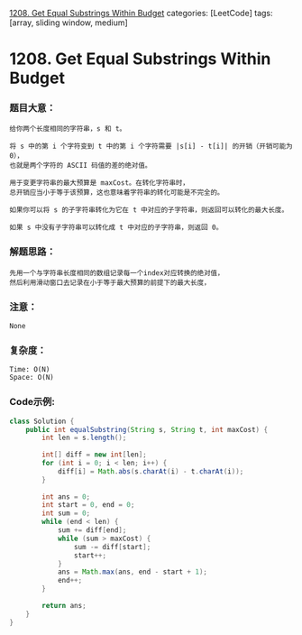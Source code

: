 [1208. Get Equal Substrings Within Budget](https://leetcode.com/problems/get-equal-substrings-within-budget/)
categories: [LeetCode]
tags: [array, sliding window, medium] 
# 1208. Get Equal Substrings Within Budget

### 题目大意：
    给你两个长度相同的字符串，s 和 t。

    将 s 中的第 i 个字符变到 t 中的第 i 个字符需要 |s[i] - t[i]| 的开销（开销可能为 0），
    也就是两个字符的 ASCII 码值的差的绝对值。

    用于变更字符串的最大预算是 maxCost。在转化字符串时，
    总开销应当小于等于该预算，这也意味着字符串的转化可能是不完全的。

    如果你可以将 s 的子字符串转化为它在 t 中对应的子字符串，则返回可以转化的最大长度。

    如果 s 中没有子字符串可以转化成 t 中对应的子字符串，则返回 0。

### 解题思路：
    先用一个与字符串长度相同的数组记录每一个index对应转换的绝对值，
    然后利用滑动窗口去记录在小于等于最大预算的前提下的最大长度，
### 注意：
    None
### 复杂度：
    Time: O(N)
    Space: O(N)
### Code示例:
```Java
class Solution {
    public int equalSubstring(String s, String t, int maxCost) {
        int len = s.length();
        
        int[] diff = new int[len];
        for (int i = 0; i < len; i++) {
            diff[i] = Math.abs(s.charAt(i) - t.charAt(i));
        }
        
        int ans = 0;
        int start = 0, end = 0;
        int sum = 0;
        while (end < len) {
            sum += diff[end];
            while (sum > maxCost) {
                sum -= diff[start];
                start++;
            }
            ans = Math.max(ans, end - start + 1);
            end++;
        }
        
        return ans;
    }
}


```
